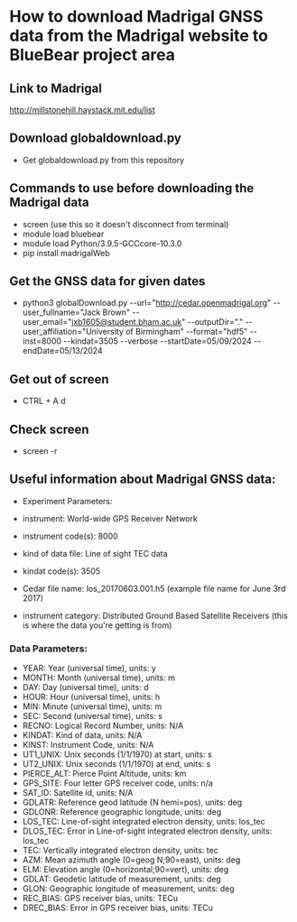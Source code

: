 # How to download Madrigal GNSS data from the Madrigal website to BlueBear project area
## Link to Madrigal
http://millstonehill.haystack.mit.edu/list

## Download globaldownload.py
* Get globaldownload.py from this repository

## Commands to use before downloading the Madrigal data
* screen (use this so it doesn't disconnect from terminal)
* module load bluebear
* module load Python/3.9.5-GCCcore-10.3.0
* pip install madrigalWeb

## Get the GNSS data for given dates
* python3 globalDownload.py --url="http://cedar.openmadrigal.org" --user_fullname="Jack Brown" --user_email="jxb1605@student.bham.ac.uk" --outputDir="." --user_affiliation="University of Birmingham" --format="hdf5" --inst=8000 --kindat=3505 --verbose --startDate=05/09/2024 --endDate=05/13/2024

## Get out of screen
* CTRL + A    d

## Check screen
* screen -r


## Useful information about Madrigal GNSS data:
* Experiment Parameters:
* instrument: World-wide GPS Receiver Network
* instrument code(s): 8000
* kind of data file: Line of sight TEC data
* kindat code(s): 3505

* Cedar file name: los_20170603.001.h5 (example file name for June 3rd 2017)
* instrument category: Distributed Ground Based Satellite Receivers (this is where the data you're getting is from)

### Data Parameters:
* YEAR: Year (universal time), units: y
* MONTH: Month (universal time), units: m
* DAY: Day (universal time), units: d
* HOUR: Hour (universal time), units: h
* MIN: Minute (universal time), units: m
* SEC: Second (universal time), units: s
* RECNO: Logical Record Number, units: N/A
* KINDAT: Kind of data, units: N/A
* KINST: Instrument Code, units: N/A
* UT1_UNIX: Unix seconds (1/1/1970) at start, units: s
* UT2_UNIX: Unix seconds (1/1/1970) at end, units: s
* PIERCE_ALT: Pierce Point Altitude, units: km
* GPS_SITE: Four letter GPS receiver code, units: n/a
* SAT_ID: Satellite id, units: N/A
* GDLATR: Reference geod latitude (N hemi=pos), units: deg
* GDLONR: Reference geographic longitude, units: deg
* LOS_TEC: Line-of-sight integrated electron density, units: los_tec
* DLOS_TEC: Error in Line-of-sight integrated electron density, units: los_tec
* TEC: Vertically integrated electron density, units: tec
* AZM: Mean azimuth angle (0=geog N;90=east), units: deg
* ELM: Elevation angle (0=horizontal;90=vert), units: deg
* GDLAT: Geodetic latitude of measurement, units: deg
* GLON: Geographic longitude of measurement, units: deg
* REC_BIAS: GPS receiver bias, units: TECu
* DREC_BIAS: Error in GPS receiver bias, units: TECu
